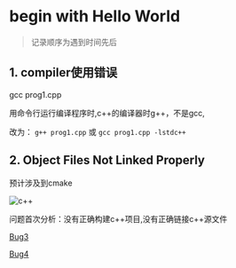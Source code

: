 # begin with Hello World

> 记录顺序为遇到时间先后

## 1. compiler使用错误

gcc prog1.cpp

用命令行运行编译程序时,c++的编译器时g++，不是gcc,

改为： ```g++ prog1.cpp``` 或 ```gcc prog1.cpp -lstdc++```

## 2. Object Files Not Linked Properly

预计涉及到cmake

![c++](c++_Error_Undifined_Reference.png)

问题首次分析：没有正确构建c++项目,没有正确链接c++源文件

[Bug3](c++_Bug_Multiple_Definition.md)

[Bug4](c++_Bug_Undefine_Reference_To_VTable.md)

